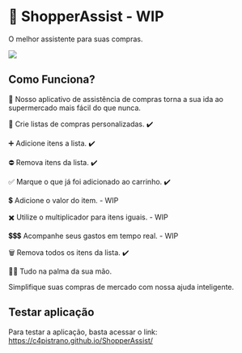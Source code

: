 # 🛒 ShopperAssist  - WIP
O melhor assistente para suas compras.

<img src="https://github.com/C4PISTRANO/ShopperAssist/assets/80759812/c033a0ae-1016-4f20-aeb3-78f8bf34ab02">

## Como Funciona?
📱 Nosso aplicativo de assistência de compras torna a sua ida ao supermercado mais fácil do que nunca. 

📝 Crie listas de compras personalizadas. ✔️

➕ Adicione itens a lista. ✔️

⛔ Remova itens da lista. ✔️

✅ Marque o que já foi adicionado ao carrinho. ✔️

💲 Adicione o valor do item. - WIP

✖️ Utilize o multiplicador para itens iguais. - WIP

💲💲💲 Acompanhe seus gastos em tempo real. - WIP

🗑️ Remova todos os itens da lista. ✔️

🖐🏻 Tudo na palma da sua mão. 

Simplifique suas compras de mercado com nossa ajuda inteligente.

## Testar aplicação
Para testar a aplicação, basta acessar o link: https://c4pistrano.github.io/ShopperAssist/

